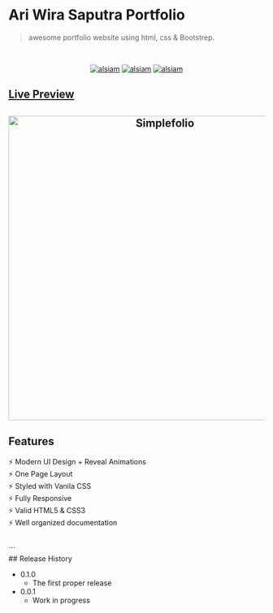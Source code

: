 # Ari Wira Saputra Portfolio

> awesome portfolio website using html, css & Bootstrep.

<br/>

<p align="center">
  <a href="https://ariwirasaputra.github.io/WEB.Portopolio.AriWiraSaputra/" target="_blank"><img src="https://img.shields.io/badge/Live Preview-0077B5?style=for-the-badge&logo=vercel&logoColor=white" alt="alsiam" /></a> 
  <a href="https://github.com/alsiam/alfolio/fork" target="_blank"><img src="https://img.shields.io/badge/Fork the Repository-088B5?style=for-the-badge&logo=website&logoColor=blue" alt="alsiam" /></a> 
  <a href="https://github.com/alsiam/alfolio/archive/refs/heads/main.zip" target="_blank"><img src="https://img.shields.io/badge/Download-DC143C?style=for-the-badge&logo=website&logoColor=white" alt="alsiam" /></a> 
</p>

## [Live Preview](https://ariwirasaputra.github.io/WEB.Portopolio.AriWiraSaputra/)

<h2 align="center">
  <img src="https://github.com/AriWiraSaputra/WEB.Portopolio.AriWiraSaputra/blob/main/img/Pt1.gif" alt="Simplefolio" width="600px" />
  <br>
</h2>

## Features

⚡️ Modern UI Design + Reveal Animations\
⚡️ One Page Layout\
⚡️ Styled with Vanila CSS\
⚡️ Fully Responsive\
⚡️ Valid HTML5 & CSS3\
⚡️ Well organized documentation

<br/>
```
<br/>
## Release History

- 0.1.0
  - The first proper release
- 0.0.1
  - Work in progress

